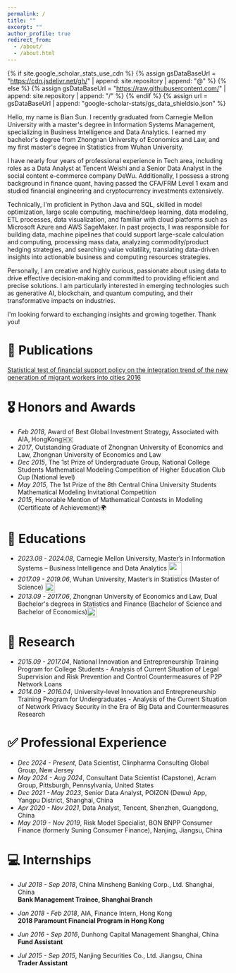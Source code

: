 ```yaml
---
permalink: /
title: ""
excerpt: ""
author_profile: true
redirect_from: 
  - /about/
  - /about.html
---
```


{% if site.google_scholar_stats_use_cdn %}
{% assign gsDataBaseUrl = "https://cdn.jsdelivr.net/gh/" | append: site.repository | append: "@" %}
{% else %}
{% assign gsDataBaseUrl = "https://raw.githubusercontent.com/" | append: site.repository | append: "/" %}
{% endif %}
{% assign url = gsDataBaseUrl | append: "google-scholar-stats/gs_data_shieldsio.json" %}

<span class='anchor' id='about-me'></span>

Hello, my name is Bian Sun. I recently graduated from Carnegie Mellon University with a master's degree in Information Systems Management, specializing in Business Intelligence and Data Analytics. I earned my bachelor's degree from Zhongnan University of Economics and Law, and my first master's degree in Statistics from Wuhan University.

I have nearly four years of professional experience in Tech area, including roles as a Data Analyst at Tencent Weishi and a Senior Data Analyst in the social content e-commerce company DeWu. Additionally, I possess a strong background in finance quant, having passed the CFA/FRM Level 1 exam and studied financial engineering and cryptocurrency investments extensively.

Technically, I'm proficient in Python Java and SQL, skilled in model optimization, large scale computing, machine/deep learning, data modeling, ETL processes, data visualization, and familiar with cloud platforms such as Microsoft Azure and AWS SageMaker. In past projects, I was responsible for building data, machine pipelines that could support large-scale calculation and computing, processing mass data, analyzing commodity/product hedging strategies, and searching value volatility, translating data-driven insights into actionable business and computing resources strategies.

Personally, I am creative and highly curious, passionate about using data to drive effective decision-making and committed to providing efficient and precise solutions. I am particularly interested in emerging technologies such as generative AI, blockchain, and quantum computing, and their transformative impacts on industries.

I'm looking forward to exchanging insights and growing together. Thank you!

# 📝 Publications 


[Statistical test of financial support policy on the integration trend of the new generation of migrant workers into cities 2016](https://scholar.google.com/citations?user=X1jzJs8AAAAJ&hl=en)


# 🎖 Honors and Awards
- *Feb 2018*, Award of Best Global Investment Strategy, Associated with AIA, HongKong🇭🇰
- *2017*, Outstanding Graduate of Zhongnan University of Economics and Law, Zhongnan University of Economics and Law  
- *Dec 2015*, The 1st Prize of Undergraduate Group, National College Students Mathematical Modeling Competition of Higher Education Club Cup (National level)
- *May 2015*, The 1st Prize of the 8th Central China University Students Mathematical Modeling Invitational Competition
- *2015*, Honorable Mention of Mathematical Contests in Modeling (Certificate of Achievement)🌍

# 📖 Educations
- *2023.08 - 2024.08*, Carnegie Mellon University, Master’s in Information Systems – Business Intelligence and Data Analytics <img src="https://sunningilyA7.github.io/_pages/cmu_logo.jpg"  style="height:30px; vertical-align:middle;"  >
- *2017.09 - 2019.06*, Wuhan University, Master’s in Statistics (Master of Science) <img src="https://sunningilyA7.github.io/_pages/wuhan_logo.png"  style="height:22px; vertical-align:middle;"   > 
- *2013.09 - 2017.06*, Zhongnan University of Economics and Law, Dual Bachelor's degrees in Statistics and Finance (Bachelor of Science and Bachelor of Economics)<img src="https://sunningilyA7.github.io/_pages/cai_log.jpeg"  style="height:22px; vertical-align:middle;"  >

# 🚀 Research 
- *2015.09 - 2017.04*, National Innovation and Entrepreneurship Training Program for College Students - Analysis of Current Situation of Legal Supervision and Risk Prevention and Control Countermeasures of P2P Network Loans 
- *2014.09 - 2016.04*, University-level Innovation and Entrepreneurship Training Program for Undergraduates - Analysis of the Current Situation of Network Privacy Security in the Era of Big Data and Countermeasures Research

# ✅ Professional Experience
- *Dec 2024 - Present*, Data Scientist, Clinpharma Consulting Global Group, New Jersey
- *May 2024 - Aug 2024*, Consultant Data Scientist (Capstone), Acram Group, Pittsburgh, Pennsylvania, United States  
- *Dec 2021 - May 2023*, Senior Data Analyst, POIZON (Dewu) App, Yangpu District, Shanghai, China  
- *Apr 2020 - Nov 2021*, Data Analyst, Tencent, Shenzhen, Guangdong, China  
- *May 2019 - Nov 2019*, Risk Model Specialist, BON BNPP Consumer Finance (formerly Suning Consumer Finance), Nanjing, Jiangsu, China


# 💻 Internships
- *Jul 2018 - Sep 2018*, China Minsheng Banking Corp., Ltd.  Shanghai, China  
**Bank Management Trainee, Shanghai Branch**  

- *Jan 2018 - Feb 2018*, AIA, Finance Intern, Hong Kong  
**2018 Paramount Financial Program in Hong Kong**  

- *Jun 2016 - Sep 2016*, Dunhong Capital Management  Shanghai, China  
**Fund Assistant**  

- *Jul 2015 - Sep 2015*, Nanjing Securities Co., Ltd. Jiangsu, China  
**Trader Assistant**  

